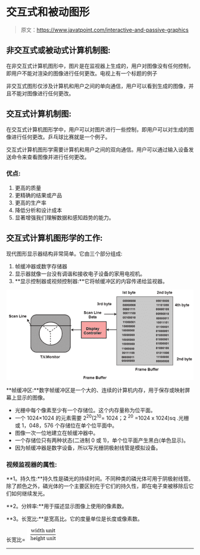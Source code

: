 # 交互式和被动图形

> 原文：<https://www.javatpoint.com/interactive-and-passive-graphics>

## 非交互式或被动式计算机制图:

在非交互式计算机图形中，图片是在监视器上生成的，用户对图像没有任何控制，即用户不能对渲染的图像进行任何更改。电视上有一个标题的例子

非交互式图形仅涉及计算机和用户之间的单向通信，用户可以看到生成的图像，并且不能对图像进行任何更改。

## 交互式计算机制图:

在交互式计算机图形学中，用户可以对图片进行一些控制，即用户可以对生成的图像进行任何更改。乒乓球比赛就是一个例子。

交互式计算机图形学需要计算机和用户之间的双向通信。用户可以通过输入设备发送命令来查看图像并进行任何更改。

### 优点:

1.  更高的质量
2.  更精确的结果或产品
3.  更高的生产率
4.  降低分析和设计成本
5.  显著增强我们理解数据和感知趋势的能力。

## 交互式计算机图形学的工作:

现代图形显示器结构非常简单。它由三个部分组成:

1.  帧缓冲器或数字存储器
2.  显示器就像一台没有调谐和接收电子设备的家用电视机。
3.  **显示控制器或视频控制器:**它将帧缓冲区的内容传递给监视器。

![Interactive and Passive Graphics](img/b43939489021f59f7d90c5e0a95f8eb3.png)

**帧缓冲区:**数字帧缓冲区是一个大的、连续的计算机内存，用于保存或映射屏幕上显示的图像。

*   光栅中每个像素至少有一个存储位。这个内存量称为位平面。
*   一个 1024×1024 的元素需要 2<sup>20</sup>(2<sup>10</sup>= 1024；2 <sup>20</sup> =1024 x 1024)sq .光栅或 1，048，576 个存储位在单个位平面中。
*   图像一次一位地建立在帧缓冲器中。
*   一个存储位只有两种状态(二进制 0 或 1)，单个位平面产生黑白(单色显示)。
*   因为帧缓冲器是数字设备，所以写光栅阴极射线管是模拟设备。

### 视频监视器的属性:

**1。持久性:**持久性是磷光的持续时间。不同种类的磷光体可用于阴极射线管。除了颜色之外，磷光体的一个主要区别在于它们的持久性，即在电子束被移除后它们如何继续发光。

**2。分辨率:**用于描述显示图像上使用的像素数。

**3。长宽比:**是宽高比。它的度量单位是长度或像素数。

长宽比= ![Interactive and Passive Graphics](img/1e35c8487313730678fcde1601e036fd.png)

* * *